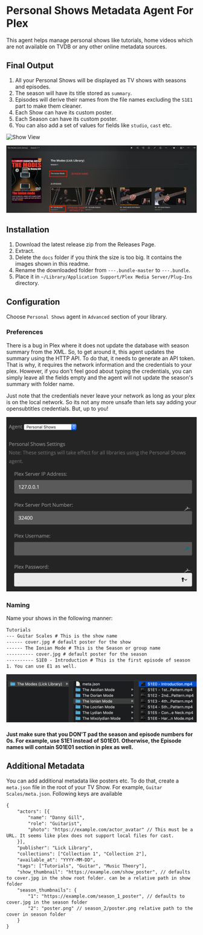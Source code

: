 # Personal Shows Metadata Agent For Plex

This agent helps manage personal shows like tutorials, home videos which are not available on TVDB or any other online metadata sources.

## Final Output

1. All your Personal Shows will be displayed as TV shows with seasons and episodes.
1. The season will have its title stored as `summary`.
1. Episodes will derive their names from the file names excluding the `S1E1` part to make them cleaner.
1. Each Show can have its custom poster.
1. Each Season can have its custom poster.
1. You can also add a set of values for fields like `studio`, `cast` etc.

![Show View](docs/show.png)

![Season View](docs/season.png)

## Installation

1. Download the latest release zip from the Releases Page.
1. Extract.
1. Delete the `docs` folder if you think the size is too big. It contains the images shown in this readme.
1. Rename the downloaded folder from `---.bundle-master` to `---.bundle`.
1. Place it in `~/Library/Application Support/Plex Media Server/Plug-Ins` directory.

## Configuration

Choose `Personal Shows` agent in `Advanced` section of your library.

### Preferences

There is a bug in Plex where it does not update the database with season summary from the XML. So, to get around it, this agent updates the summary using the HTTP API. To do that, it needs to generate an API token. That is why, it requires the network information and the credentials to your plex. However, if you don't feel good about typing the credentials, you can simply leave all the fields empty and the agent will not update the season's summary with folder name.

Just note that the credentials never leave your network as long as your plex is on the local network. So its not any more unsafe than lets say adding your opensubtitles credentials. But, up to you!

![Season View](docs/preferences.png)

### Naming

Name your shows in the following manner:

```
Tutorials
--- Guitar Scales # This is the show name
------ cover.jpg # default poster for the show
------ The Ionian Mode # This is the Season or group name
---------- cover.jpg # default poster for the season
---------- S1E0 - Introduction # This is the first episode of season 1. You can use E1 as well.
```

![Directory View](docs/directory.png)

#### Just make sure that you DON'T pad the season and episode numbers for 0s. For example, use S1E1 instead of S01E01. Otherwise, the Episode names will contain S01E01 section in plex as well.

## Additional Metadata

You can add additional metadata like posters etc. To do that, create a `meta.json` file in the root of your TV Show. For example, `Guitar Scales/meta.json`. Following keys are available

```
{
    "actors": [{
        "name": "Danny Gill",
        "role": "Guitarist",
        "photo": "https://example.com/actor_avatar" // This must be a URL. It seems like plex does not support local files for cast.
    }],
    "publisher": "Lick Library",
    "collections": ["Collection 1", "Collection 2"],
    "available_at": "YYYY-MM-DD",
    "tags": ["Tutorials", "Guitar", "Music Theory"],
    "show_thumbnail": "https://example.com/show_poster", // defaults to cover.jpg in the show root folder. can be a relative path in show folder
    "season_thumbnails": {
        "1": "https://example.com/season_1_poster", // defaults to cover.jpg in the season folder
        "2": "poster.png" // season_2/poster.png relative path to the cover in season folder
    }
}
```
